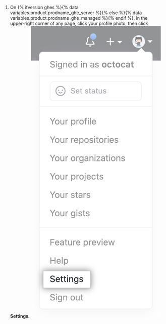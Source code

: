 1. On {% ifversion ghes %}{% data variables.product.prodname_ghe_server %}{% else %}{% data variables.product.prodname_ghe_managed %}{% endif %}, in the upper-right corner of any page, click your profile photo, then click **Settings**. ![ユーザバーの [Settings（設定）] アイコン](/assets/images/help/settings/userbar-account-settings.png)
